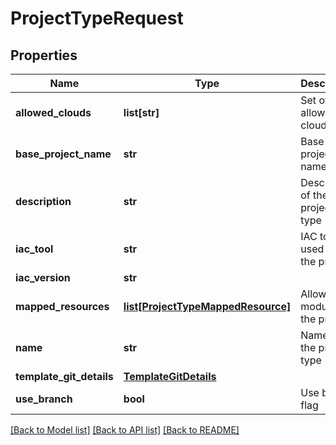 # ProjectTypeRequest

## Properties
Name | Type | Description | Notes
------------ | ------------- | ------------- | -------------
**allowed_clouds** | **list[str]** | Set of allowed clouds | 
**base_project_name** | **str** | Base project name | [optional] 
**description** | **str** | Description of the project type | [optional] 
**iac_tool** | **str** | IAC tool used for the project | [optional] 
**iac_version** | **str** |  | [optional] 
**mapped_resources** | [**list[ProjectTypeMappedResource]**](ProjectTypeMappedResource.md) | Allowed modules for the project | [optional] 
**name** | **str** | Name of the project type | 
**template_git_details** | [**TemplateGitDetails**](TemplateGitDetails.md) |  | 
**use_branch** | **bool** | Use branch flag | [optional] 

[[Back to Model list]](../README.md#documentation-for-models) [[Back to API list]](../README.md#documentation-for-api-endpoints) [[Back to README]](../README.md)

